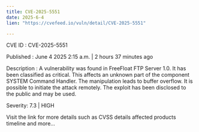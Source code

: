 ```yaml
---
title: CVE-2025-5551
date: 2025-6-4
lien: "https://cvefeed.io/vuln/detail/CVE-2025-5551"

---
```


CVE ID : CVE-2025-5551

Published :  June 4
2025
2:15 a.m. | 2 hours
37 minutes ago

Description : A vulnerability was found in FreeFloat FTP Server 1.0. It has been classified as critical. This affects an unknown part of the component SYSTEM Command Handler. The manipulation leads to buffer overflow. It is possible to initiate the attack remotely. The exploit has been disclosed to the public and may be used.

Severity: 7.3 | HIGH

Visit the link for more details
such as CVSS details
affected products
timeline
and more...
